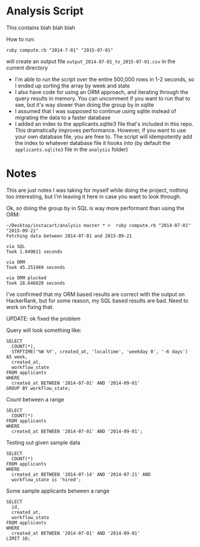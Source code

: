 # Analysis Script
This contains blah blah blah

How to run:
```
ruby compute.rb "2014-7-01" "2015-07-01"
```
will create an output file `output_2014-07-01_to_2015-07-01.csv` in the current
directory

- I'm able to run the script over the entire 500,000 rows in 1-2 seconds, so I
  ended up sorting the array by week and state
- I also have code for using an ORM approach, and iterating through the query
  results in memory.  You can uncomment if you want to run that to see, but
  it's way slower than doing the group by in sqlite
- I assumed that I was supposed to continue using sqlite instead of migrating
  the data to a faster database
- I added an index to the applicants.sqlite3 file that's included in this repo.
  This dramatically improves performance.  However, if you want to use your own
  database file, you are free to.  The script will idempotently add the index
  to whatever database file it hooks into (by default the `applicants.sqlite3`
  file in the `analysis` folder)

# Notes
This are just notes I was taking for myself while doing the project, nothing
too interesting, but I'm leaving it here in case you want to look through.

Ok, so doing the group by in SQL is way more performant than using the ORM:
```
~/Desktop/instacart/analysis master * >  ruby compute.rb "2014-07-01" "2015-09-21"
Fetching data between 2014-07-01 and 2015-09-21

via SQL
Took 1.849611 seconds

via ORM
Took 45.251969 seconds

via ORM plucked
Took 28.646828 seconds
```
I've confirmed that my ORM based results are correct with the output on
HackerRank, but for some reason, my SQL based results are bad.  Need to
work on fixing that.

UPDATE: ok fixed the problem

Query will look something like:
```
SELECT
  COUNT(*),
  STRFTIME('%W %Y', created_at, 'localtime', 'weekday 0', '-6 days') AS week,
  created_at,
  workflow_state
FROM applicants
WHERE
  created_at BETWEEN '2014-07-01' AND '2014-09-01'
GROUP BY workflow_state;
```

Count between a range
```
SELECT
  COUNT(*)
FROM applicants
WHERE
  created_at BETWEEN '2014-07-01' AND '2014-09-01';
```

Testing out given sample data
```
SELECT
  COUNT(*)
FROM applicants
WHERE
  created_at BETWEEN '2014-07-14' AND '2014-07-21' AND
  workflow_state is 'hired';
```

Some sample applicants between a range
```
SELECT
  id,
  created_at,
  workflow_state
FROM applicants
WHERE
  created_at BETWEEN '2014-07-01' AND '2014-09-01'
LIMIT 10;
```
